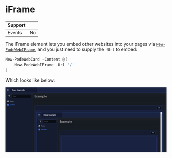 # iFrame

| Support | |
| ------- |-|
| Events | No |

The iFrame element lets you embed other websites into your pages via [`New-PodeWebIFrame`](../../../Functions/Elements/New-PodeWebIFrame), and you just need to supply the `-Url` to embed:

```powershell
New-PodeWebCard -Content @(
    New-PodeWebIFrame -Url '/'
)
```

Which looks like below:

![iframeception](../../../images/iframeception.png)
